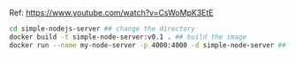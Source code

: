 Ref: https://www.youtube.com/watch?v=CsWoMpK3EtE


```sh
cd simple-nodejs-server ## change the directory
docker build -t simple-node-server:v0.1 . ## build the image
docker run --name my-node-server -p 4000:4000 -d simple-node-server ## run the container
```